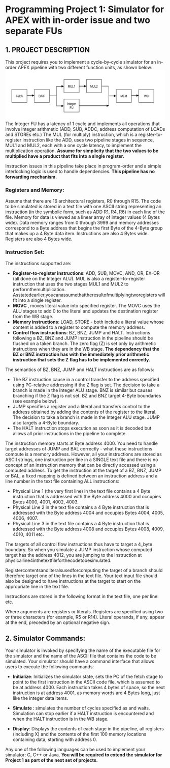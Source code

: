 # Programming Project 1: Simulator for APEX with in-order issue and two separate FUs

## 1. PROJECT DESCRIPTION
This project requires you to implement a cycle-by-cycle simulator for an in-order APEX pipeline with two different function units, as shown below:
![image](https://github.com/xzhan211/CS520_Computer-Architecture-and-Organization/blob/master/picture/proj1.png?raw=true)
The Integer FU has a latency of 1 cycle and implements all operations that involve integer arithmetic (ADD, SUB, ADDC, address computation of LOADs and STOREs etc.) The MUL (for multiply) instruction, which is a register-to-register instruction like the ADD, uses two pipeline stages in sequence, MUL1 and MUL2, each with a one cycle latency, to implement the multiplication operation. **Assume for simplicity that the two values to be multiplied have a product that fits into a single register.**

Instruction issues in this pipeline take place in program-order and a simple interlocking logic is used to handle dependencies. **This pipeline has no forwarding mechanism.**
### Registers and Memory:
Assume that there are 16 architectural registers, R0 through R15. The code to be simulated is stored in a text file with one ASCII string representing an instruction (in the symbolic form, such as ADD R1, R4, R6) in each line of the file. Memory for data is viewed as a linear array of integer values (4 Bytes wide). Data memory ranges from 0 through 3999 and memory addresses correspond to a Byte address that begins the first Byte of the 4-Byte group that makes up a 4 Byte data item. Instructions are also 4 Bytes wide. Registers are also 4 Bytes wide.
### Instruction Set:
The instructions supported are:
* **Register-to-register instructions**: ADD, SUB, MOVC, AND, OR, EX-OR (all done on the Integer ALU). MUL is also a register-to-register instruction that uses the two stages MUL1 and MUL2 to performthemultiplication. Asstatedearlier,youcanassumethattheresultofmultiplyingtworegisters will fit into a single register.
* **MOVC <register> <literal>**, moves literal value into specified register. The MOVC uses the ALU stages to add 0 to the literal and updates the destination register from the WB stage.
* **Memory instructions**: LOAD, STORE - both include a literal value whose content is added to a register to compute the memory address.
* **Control flow instructions**: BZ, BNZ, JUMP and HALT. Instructions following a BZ, BNZ and JUMP instruction in the pipeline should be flushed on a taken branch. The zero flag (Z) is set only by arithmetic instructions when they are in the WB stage. **The dependency that the BZ or BNZ instruction has with the immediately prior arithmetic instruction that sets the Z flag has to be implemented correctly.**

The semantics of BZ, BNZ, JUMP and HALT instructions are as follows:
* The BZ <literal> instruction cause in a control transfer to the address specified using PC-relative addressing if the Z flag is set. The decision to take a branch is made in the Integer ALU stage. BNZ <literal> is similar but causes branching if the Z flag is not set. BZ and BNZ target 4-Byte boundaries (see example below).
* JUMP specifies a register and a literal and transfers control to the address obtained by adding the contents of the register to the literal. The decision to take a branch is made in the Integer ALU stage. JUMP also targets a 4-Byte boundary.
* The HALT instruction stops execution as soon as it is decoded but allows all prior instructions in the pipeline to complete.

The instruction memory starts at Byte address 4000. You need to handle target addresses of JUMP and BAL correctly - what these instructions compute is a memory address. However, all your instructions are stored as ASCII strings, one instruction per line in a SINGLE text file and there is no concept of an instruction memory that can be directly accessed using a computed address. To get the instruction at the target of a BZ, BNZ, JUMP or BAL, a fixed mapping is defined between an instruction address and a line number in the text file containing ALL instructions:

* Physical Line 1 (the very first line) in the text file contains a 4 Byte instruction that is addressed with the Byte address 4000 and occupies Bytes 4000, 4001, 4002, 4003.
* Physical Line 2 in the text file contains a 4 Byte instruction that is addressed with the Byte address 4004 and occupies Bytes 4004, 4005, 4006, 4007.
* Physical Line 3 in the text file contains a 4 Byte instruction that is addressed with the Byte address 4008 and occupies Bytes 4008, 4009, 4010, 4011 etc.

The targets of all control flow instructions thus have to target a 4_byte boundary. So when you simulate a JUMP instruction whose computed target has the address 4012, you are jumping to the instruction at physicalline4inthetextfileforthecodetobesimulated.

Registercontentsandliteralsusedforcomputing the target of a branch should therefore target one of the lines in the text file. Your text input file should also be designed to have instructions at the target to start on the appropriate line in the text file.

Instructions are stored in the following format in the text file, one per line:
**<OPCODE characters><comma><argument1><comma><argument2>** etc.

Where arguments are registers or literals. Registers are specified using two or three characters (for example, R5 or R14). Literal operands, if any, appear at the end, preceded by an optional negative sign.

## 2. Simulator Commands:
Your simulator is invoked by specifying the name of the executable file for the simulator and the name of the ASCII file that contains the code to be simulated. Your simulator should have a command interface that allows users to execute the following commands:

* **Initialize**: Initializes the simulator state, sets the PC of the fetch stage to point to the first instruction in the ASCII code file, which is assumed to be at address 4000. Each
instruction takes 4 bytes of space, so the next instruction is at address 4001, as memory words are 4 Bytes long, just like the integer data items.

* **Simulate <n>**: simulates the number of cycles specified as <n> and waits. Simulation can stop earlier if a HALT instruction is encountered and when the HALT instruction is in the WB stage.

* **Display**: Displays the contents of each stage in the pipeline, all registers (including X) and the contents of the first 100 memory locations containing data, starting with address 0.

Any one of the following languages can be used to implement your simulator: C, C++ or Java. **You will be required to extend the simulator for Project 1 as part of the next set of projects.**






















